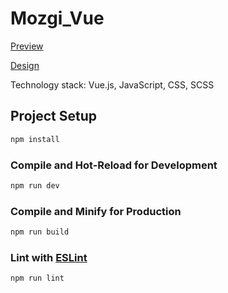 # Mozgi_Vue

[Preview](https://dimakobzar7.github.io/mozgi_Vue/)

[Design](https://www.figma.com/file/lLlbSzUmjIrUjBWNqfNtpw/mozgi?t=ybFhHz5qNPh1QXRz-1)

Technology stack: Vue.js, JavaScript, CSS, SCSS

## Project Setup

```sh
npm install
```

### Compile and Hot-Reload for Development

```sh
npm run dev
```

### Compile and Minify for Production

```sh
npm run build
```

### Lint with [ESLint](https://eslint.org/)

```sh
npm run lint
```
